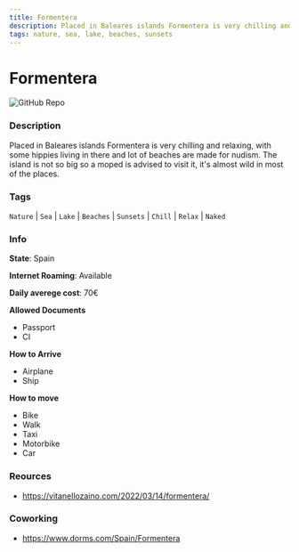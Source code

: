 ```yaml
---
title: Formentera
description: Placed in Baleares islands Formentera is very chilling and relaxing, with some hippies living in there and lot of beaches are made for nudism. The island is not so big so a moped is advised to visit it, it's almost wild in most of the places.
tags: nature, sea, lake, beaches, sunsets
---
```

        

# Formentera

![GitHub Repo](https://img.shields.io/static/v1?label=category&message=digital-nomads&color=green)

### Description

Placed in Baleares islands Formentera is very chilling and relaxing, with some hippies living in there and lot of beaches are made for nudism. The island is not so big so a moped is advised to visit it, it's almost wild in most of the places.

### Tags

`Nature` | `Sea` | `Lake` | `Beaches` | `Sunsets` | `Chill` | `Relax` | `Naked`

### Info

**State**: Spain

**Internet Roaming**: Available

**Daily averege cost**: 70€

**Allowed Documents**

- Passport
- CI

**How to Arrive**

- Airplane
- Ship

**How to move**

- Bike
- Walk
- Taxi
- Motorbike
- Car

### Reources

- https://vitanellozaino.com/2022/03/14/formentera/

### Coworking

- https://www.dorms.com/Spain/Formentera